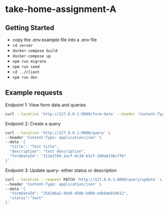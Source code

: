# take-home-assignment-A

## Getting Started

- copy the .env.example file into a .env file
- `cd server`
- `docker-compose build`
- `docker-compose up`
- `npm run migrate`
- `npm run seed`
- `cd ../client`
- `npm run dev`

## Example requests

Endpoint 1: View form data and queries

```bash
curl --location 'http://127.0.0.1:8080/form-data' --header 'Content-Type: application/json'

```

Endpoint 2: Create a query

```bash
curl --location 'http://127.0.0.1:8080/query' \
--header 'Content-Type: application/json' \
--data '{
  "title": "Test title",
  "description": "test description",
  "formDataId": "312e3769-1ecf-4c30-b3cf-289a8138cff6"
}'
```

Endpoint 3: Update query- either status or description

```bash
curl --location --request PATCH 'http://127.0.0.1:8080/query/update' \
--header 'Content-Type: application/json' \
--data '{
  "formDataId": "258186a2-dbd9-450b-b088-edb9a6919612",
  "status":"test"
}'
```
